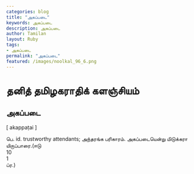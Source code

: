 ```yaml
---  
categories: blog  
title: "அகப்படை"
keywords: அகப்படை  
description: அகப்படை
author: Tamilan  
layout: Ruby  
tags:     
- அகப்படை
permalink: "அகப்படை"  
featured: /images/noolkal_96_6.png  
--- 
```

# தனித் தமிழகராதிக் களஞ்சியம்
## அகப்படை

[ akappaṭai ]  
  
பெ. id. trustworthy attendants; அந்தரங்க பரிகாரம். அகப்படையென்று மிடுக்கரா யிருப்பாரை.(ஈடு  
10  
1  
ப்ர.)